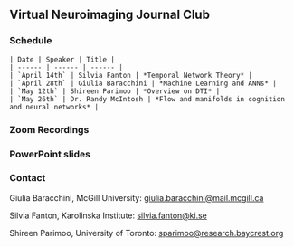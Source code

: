 ## Virtual Neuroimaging Journal Club

### Schedule

```
| Date | Speaker | Title |
| ------ | ------ | ------ |
| `April 14th` | Silvia Fanton | *Temporal Network Theory* |
| `April 28th` | Giulia Baracchini | *Machine Learning and ANNs* |
| `May 12th` | Shireen Parimoo | *Overview on DTI* |
| `May 26th` | Dr. Randy McIntosh | *Flow and manifolds in cognition and neural networks* |
```

### Zoom Recordings

### PowerPoint slides

### Contact

Giulia Baracchini, McGill University: giulia.baracchini@mail.mcgill.ca

Silvia Fanton, Karolinska Institute: silvia.fanton@ki.se

Shireen Parimoo, University of Toronto: sparimoo@research.baycrest.org
